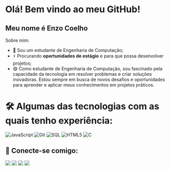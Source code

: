 # Olá! Bem vindo ao meu GitHub!
## Meu nome é Enzo Coelho
Sobre mim:
- 🔭 Sou um estudante de Engenharia de Computação;
- ⚡ Procurando **oportunidades de estágio** e para que possa desenvolver projetos;
- 😄 Como estudante de Engenharia de Computação, sou fascinado pela capacidade da tecnologia em resolver problemas e criar soluções inovadoras. Estou sempre em busca de novos desafios e oportunidades para aprender e aplicar meus conhecimentos em projetos práticos.


# 🛠️ Algumas das tecnologias com as quais tenho experiência:
![JavaScript](https://img.shields.io/badge/-JavaScript-F7DF1E?style=flat&logo=javascript&logoColor=black)
![Git](https://img.shields.io/badge/-Git-F05032?style=flat&logo=git&logoColor=white)
![SQL](https://img.shields.io/badge/-SQL-4479A1?style=flat&logo=postgresql&logoColor=white)
![HTML5](https://img.shields.io/badge/-HTML5-E34F26?style=flat&logo=html5&logoColor=white)
![C](https://img.shields.io/badge/-C-A8B9CC?style=flat&logo=c&logoColor=black)

##  🤝  Conecte-se comigo:
<div>

<a href="https://instagram.com/enzocoelho17" target="_blank"><img loading="lazy" src="https://img.shields.io/badge/-Instagram-%23E4405F?style=for-the-badge&logo=instagram&logoColor=white" target="_blank"></a>
<a href="https://www.twitch.tv/cuei17" target="_blank"><img loading="lazy" src="https://img.shields.io/badge/Twitch-9146FF?style=for-the-badge&logo=twitch&logoColor=white" target="_blank"></a>
<a href = "mailto:contato@enzocoelho17"><img loading="lazy" src="https://img.shields.io/badge/Gmail-D14836?style=for-the-badge&logo=gmail&logoColor=white" target="_blank"></a>
<a href="https://www.linkedin.com/in/enzocoelho17" target="_blank"><img loading="lazy" src="https://img.shields.io/badge/-LinkedIn-%230077B5?style=for-the-badge&logo=linkedin&logoColor=white" target="_blank"></a>   
</div>
